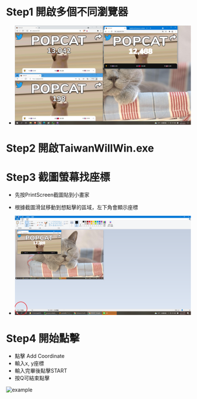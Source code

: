 # Step1 開啟多個不同瀏覽器
* ![example](explain2.jpg)

# Step2 開啟TaiwanWillWin.exe

# Step3 截圖螢幕找座標
* 先按PrintScreen截圖貼到小畫家
* 根據截圖滑鼠移動到想點擊的區域，左下角會顯示座標

* ![example](explain.png)

# Step4 開始點擊
* 點擊 Add Coordinate
* 輸入x, y座標
* 輸入完畢後點擊START
* 按Q可結束點擊

![example](example.gif)

